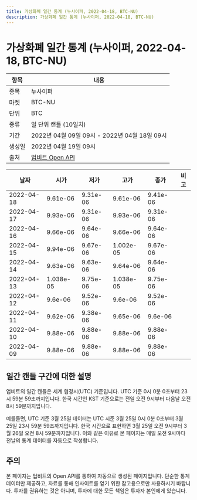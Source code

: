 ```yaml
---
title: 가상화폐 일간 통계 (누사이퍼, 2022-04-18, BTC-NU)
description: 가상화폐 일간 통계 (누사이퍼, 2022-04-18, BTC-NU)
---
```



가상화폐 일간 통계 (누사이퍼, 2022-04-18, BTC-NU)
===

|항목|내용|
|--|--|
|종목|누사이퍼|
|마켓|BTC-NU|
|단위|BTC|
|종류|일 단위 캔들 (10일치)|
|기간|2022년 04월 09일 09시 - 2022년 04월 18일 09시|
|생성일|2022년 04월 19일 09시|
|출처|[업비트 Open API](https://docs.upbit.com)|


|날짜|시가|저가|고가|종가|비고|
|--|--|--|--|--|--|
|2022-04-18|9.61e-06|9.31e-06|9.61e-06|9.41e-06|    |
|2022-04-17|9.93e-06|9.31e-06|9.93e-06|9.31e-06|    |
|2022-04-16|9.66e-06|9.64e-06|9.66e-06|9.64e-06|    |
|2022-04-15|9.94e-06|9.67e-06|1.002e-05|9.67e-06|    |
|2022-04-14|9.63e-06|9.63e-06|9.64e-06|9.64e-06|    |
|2022-04-13|1.038e-05|9.75e-06|1.038e-05|9.75e-06|    |
|2022-04-12|9.6e-06|9.52e-06|9.6e-06|9.52e-06|    |
|2022-04-11|9.62e-06|9.38e-06|9.65e-06|9.6e-06|    |
|2022-04-10|9.88e-06|9.88e-06|9.88e-06|9.88e-06|    |
|2022-04-09|9.88e-06|9.88e-06|9.88e-06|9.88e-06|    |


일간 캔들 구간에 대한 설명
---


업비트의 일간 캔들은 세계 협정시(UTC) 기준입니다. 
UTC 기준 0시 0분 0초부터 23시 59분 59초까지입니다. 
한국 시간인 KST 기준으로는 전일 오전 9시부터 다음날 오전 8시 59분까지입니다. 


예를들면, UTC 기준 3월 25일 데이터는 UTC 시준 3월 25일 0시 0분 0초부터 3월 25일 23시 59분 59초까지입니다. 
한국 시간으로 표현하면 3월 25일 오전 9시부터 3월 26일 오전 8시 59분까지입니다. 
이와 같은 이유로 본 페이지는 매일 오전 9시마다 전날의 통계 데이터를 자동으로 작성합니다. 


주의
---


본 페이지는 업비트의 Open API를 통하여 자동으로 생성된 페이지입니다. 
단순한 통계 데이터만 제공하고, 자료를 통해 인사이트를 얻기 위한 참고용으로만 사용하시기 바랍니다. 
투자를 권유하는 것은 아니며, 투자에 대한 모든 책임은 투자자 본인에게 있습니다. 
